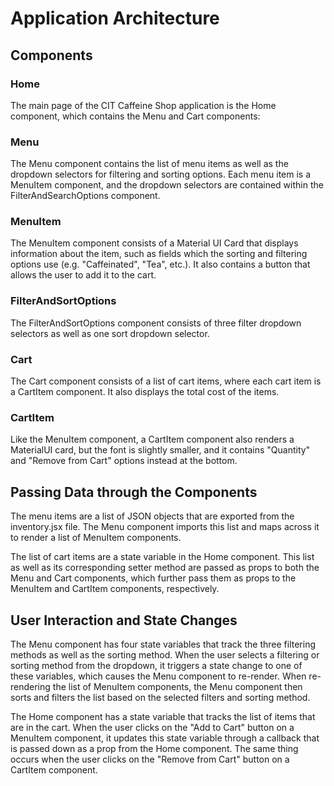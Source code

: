# Application Architecture

## Components

### Home

The main page of the CIT Caffeine Shop application is the Home component, which contains the Menu and Cart components:

### Menu

The Menu component contains the list of menu items as well as the dropdown selectors for filtering and sorting options. Each menu item is a MenuItem component, and the dropdown selectors are contained within the FilterAndSearchOptions component. 

### MenuItem

The MenuItem component consists of a Material UI Card that displays information about the item, such as fields which the sorting and filtering options use (e.g. "Caffeinated", "Tea", etc.). It also contains a button that allows the user to add it to the cart. 

### FilterAndSortOptions

The FilterAndSortOptions component consists of three filter dropdown selectors as well as one sort dropdown selector. 

### Cart 

The Cart component consists of a list of cart items, where each cart item is a CartItem component. It also displays the total cost of the items. 

### CartItem

Like the MenuItem component, a CartItem component also renders a MaterialUI card, but the font is slightly smaller, and it contains "Quantity" and "Remove from Cart" options instead at the bottom. 

## Passing Data through the Components

The menu items are a list of JSON objects that are exported from the inventory.jsx file. The Menu component imports this list and maps across it to render a list of MenuItem components. 

The list of cart items are a state variable in the Home component. This list as well as its corresponding setter method are passed as props to both the Menu and Cart components, which further pass them as props to the MenuItem and CartItem components, respectively.

## User Interaction and State Changes

The Menu component has four state variables that track the three filtering methods as well as the sorting method. When the user selects a filtering or sorting method from the dropdown, it triggers a state change to one of these variables, which causes the Menu component to re-render. When re-rendering the list of MenuItem components, the Menu component then sorts and filters the list based on the selected filters and sorting method. 

The Home component has a state variable that tracks the list of items that are in the cart. When the user clicks on the "Add to Cart" button on a MenuItem component, it updates this state variable through a callback that is passed down as a prop from the Home component. The same thing occurs when the user clicks on the "Remove from Cart" button on a CartItem component. 